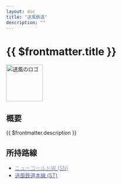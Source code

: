 ```yaml
---
layout: doc
title: "送風鉄道"
description: ""
---
```


# {{ $frontmatter.title }}
<img src="" alt="送風のロゴ" width="100px">

## 概要
{{ $frontmatter.description }}

## 所持路線
- [<span style="color: #8AA1D0">ニューゴールド線 (SN)</span>](/company/kinketsuHG/sofu/line/newgoldsen.md)
- [<span style="color: #505AA9">送風鉄道本線 (ST)</span>](/company/kinketsuHG/sofu/line/soufuhonsen.md)